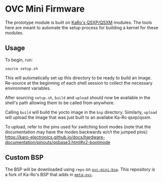 # OVC Mini Firmware

The prototype module is built on [KaRo's QSXP/QSXM](https://karo-electronics.github.io/docs/hardware-documentation/qsguide/Concept.html) modules.
The tools here are meant to automate the setup process for building a kernel 
for these modules.

## Usage

To begin, run:

```shell
source setup.sh
```

This will automatically set up this directory to be ready to build an image.
Re-source at the beginning of each shell session to collect the necessary 
environment variables.

After sourcing `setup.sh`, `build` and `upload` should now be available in the
shell's path allowing them to be called from anywhere.

Calling `build` will build the yocto image in the `bsp` directory. Similarly,
`upload` will upload the image that was just built to an availabe Ka-Ro
qsxp/qsxm.

To upload, refer to the pins used for switching boot modes (note that the 
documentation may have the modes backwards w/r/t the jumped pins):
https://karo-electronics.github.io/docs/hardware-documentation/pinouts/qsbase3.html#x2-bootmode

## Custom BSP

The BSP will be downloaded using `repo` on [`ovc-mini-bsp`](https://github.com/gbalke/ovc-mini-bsp).
This repository is a fork of Ka-Ro's BSP that adds in [`meta-ovc`](https://github.com/gbalke/meta-ovc).
